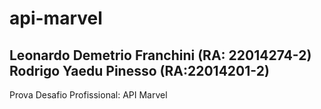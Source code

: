 # api-marvel
Leonardo Demetrio Franchini (RA: 22014274-2) 
Rodrigo Yaedu Pinesso (RA:22014201-2)
-------------------------------------

Prova Desafio Profissional: API Marvel
